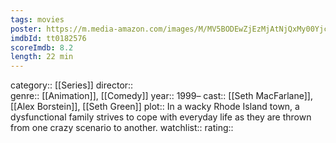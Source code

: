 ```yaml
---
tags: movies
poster: https://m.media-amazon.com/images/M/MV5BODEwZjEzMjAtNjQxMy00Yjc4LWFlMDAtYjhjZTAxNDU3OTg3XkEyXkFqcGdeQXVyOTM2NTM4MjA@._V1_SX300.jpg
imdbId: tt0182576
scoreImdb: 8.2
length: 22 min
---
```


category:: [[Series]]
director::  
genre:: [[Animation]], [[Comedy]]
year:: 1999–
cast:: [[Seth MacFarlane]], [[Alex Borstein]], [[Seth Green]]
plot:: In a wacky Rhode Island town, a dysfunctional family strives to cope with everyday life as they are thrown from one crazy scenario to another.
watchlist::
rating::

